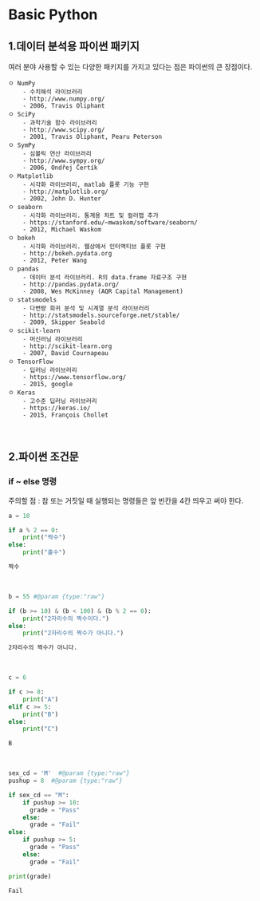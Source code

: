 # Basic Python

## 1.데이터 분석용 파이썬 패키지

여러 분야 사용할 수 있는 다양한 패키지를 가지고 있다는 점은 파이썬의 큰 장점이다.


```
ㅇ NumPy
    - 수치해석 라이브러리
    - http://www.numpy.org/
    - 2006, Travis Oliphant
ㅇ SciPy
    - 과학기술 함수 라이브러리
    - http://www.scipy.org/
    - 2001, Travis Oliphant, Pearu Peterson
ㅇ SymPy
    - 심볼릭 연산 라이브러리
    - http://www.sympy.org/
    - 2006, Ondřej Čertík
ㅇ Matplotlib
    - 시각화 라이브러리, matlab 플롯 기능 구현
    - http://matplotlib.org/
    - 2002, John D. Hunter
ㅇ seaborn
    - 시각화 라이브러리. 통계용 차트 및 컬러맵 추가
    - https://stanford.edu/~mwaskom/software/seaborn/
    - 2012, Michael Waskom
ㅇ bokeh
    - 시각화 라이브러리. 웹상에서 인터액티브 플롯 구현
    - http://bokeh.pydata.org
    - 2012, Peter Wang
ㅇ pandas
    - 데이터 분석 라이브러리. R의 data.frame 자료구조 구현
    - http://pandas.pydata.org/
    - 2008, Wes McKinney (AQR Capital Management)
ㅇ statsmodels
    - 다변량 회귀 분석 및 시계열 분석 라이브러리
    - http://statsmodels.sourceforge.net/stable/
    - 2009, Skipper Seabold
ㅇ scikit-learn
    - 머신러닝 라이브러리
    - http://scikit-learn.org
    - 2007, David Cournapeau
ㅇ TensorFlow
    - 딥러닝 라이브러리
    - https://www.tensorflow.org/
    - 2015, google
ㅇ Keras
    - 고수준 딥러닝 라이브러리
    - https://keras.io/
    - 2015, François Chollet
```

<br>

## 2.파이썬 조건문
### if ~ else 명령
주의할 점 : 참 또는 거짓일 때 실행되는 명령들은 앞 빈칸을 4칸 띄우고 써야 한다.
``` python
a = 10

if a % 2 == 0:
    print("짝수")
else:
    print("홀수")
```
``` bash
짝수
```
<br>

``` python
b = 55 #@param {type:"raw"}

if (b >= 10) & (b < 100) & (b % 2 == 0):
    print("2자리수의 짝수이다.")
else:
    print("2자리수의 짝수가 아니다.")
```
``` bash
2자리수의 짝수가 아니다.
```
<br>

``` python
c = 6

if c >= 8:
    print("A")
elif c >= 5:
    print("B")
else:
    print("C")
```
``` bash
B
```
<br>

``` python
sex_cd = 'M'  #@param {type:"raw"}
pushup = 8  #@param {type:"raw"}

if sex_cd == "M":
    if pushup >= 10:
      grade = "Pass"
    else:
      grade = "Fail"
else:
    if pushup >= 5:
      grade = "Pass"
    else:
      grade = "Fail"

print(grade)
```
``` bash
Fail
```
<br>

